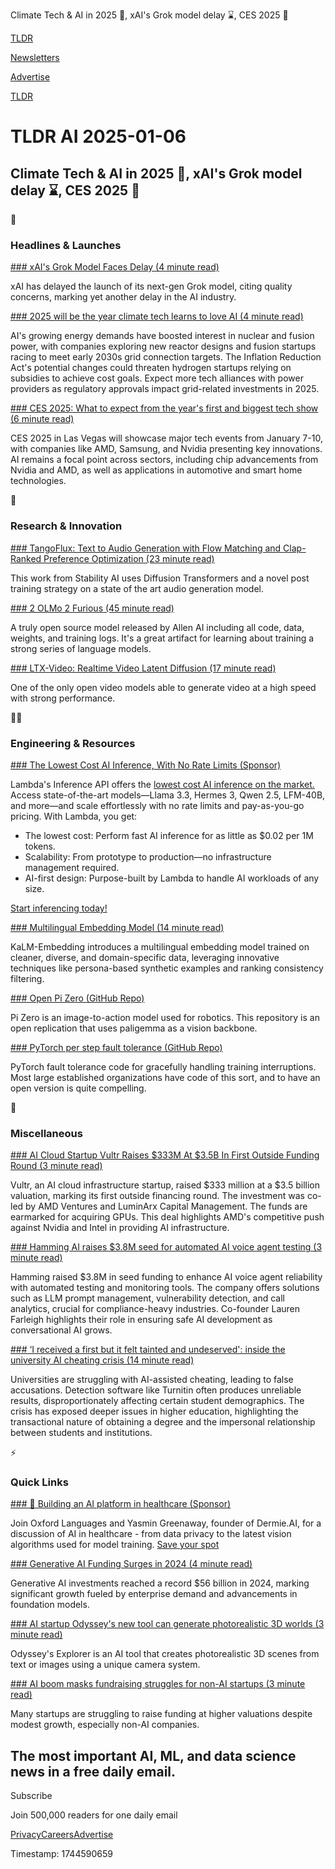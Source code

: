 Climate Tech & AI in 2025 🤝, xAI's Grok model delay ⌛, CES 2025 🤖

[TLDR](/)

[Newsletters](/newsletters)

[Advertise](https://advertise.tldr.tech/)

[TLDR](/)

# TLDR AI 2025-01-06

## Climate Tech & AI in 2025 🤝, xAI's Grok model delay ⌛, CES 2025 🤖

🚀

### Headlines & Launches

[### xAI's Grok Model Faces Delay (4 minute read)](https://techcrunch.com/2025/01/02/xais-next-gen-grok-model-didnt-arrive-on-time-adding-to-a-trend/?utm_source=tldrai)

xAI has delayed the launch of its next-gen Grok model, citing quality concerns, marking yet another delay in the AI industry.

[### 2025 will be the year climate tech learns to love AI (4 minute read)](https://techcrunch.com/2025/01/02/2025-will-be-the-year-climate-tech-learns-to-love-ai/?utm_source=tldrai)

AI's growing energy demands have boosted interest in nuclear and fusion power, with companies exploring new reactor designs and fusion startups racing to meet early 2030s grid connection targets. The Inflation Reduction Act's potential changes could threaten hydrogen startups relying on subsidies to achieve cost goals. Expect more tech alliances with power providers as regulatory approvals impact grid-related investments in 2025.

[### CES 2025: What to expect from the year's first and biggest tech show (6 minute read)](https://techcrunch.com/2025/01/02/ces-2025-what-to-expect-from-the-years-first-and-biggest-tech-show/?utm_source=tldrai)

CES 2025 in Las Vegas will showcase major tech events from January 7-10, with companies like AMD, Samsung, and Nvidia presenting key innovations. AI remains a focal point across sectors, including chip advancements from Nvidia and AMD, as well as applications in automotive and smart home technologies.

🧠

### Research & Innovation

[### TangoFlux: Text to Audio Generation with Flow Matching and Clap-Ranked Preference Optimization (23 minute read)](https://tangoflux.github.io/?utm_source=tldrai)

This work from Stability AI uses Diffusion Transformers and a novel post training strategy on a state of the art audio generation model.

[### 2 OLMo 2 Furious (45 minute read)](https://arxiv.org/abs/2501.00656?utm_source=tldrai)

A truly open source model released by Allen AI including all code, data, weights, and training logs. It's a great artifact for learning about training a strong series of language models.

[### LTX-Video: Realtime Video Latent Diffusion (17 minute read)](https://arxiv.org/abs/2501.00103?utm_source=tldrai)

One of the only open video models able to generate video at a high speed with strong performance.

👨‍💻

### Engineering & Resources

[### The Lowest Cost AI Inference, With No Rate Limits (Sponsor)](https://lambdalabs.com/inference?utm_source=tldr&amp;utm_medium=newsletter&amp;utm_campaign=2024-12-inference&amp;utm_content=ad-4)

Lambda's Inference API offers the [lowest cost AI inference on the market.](https://lambdalabs.com/inference?utm_source=tldr&utm_medium=newsletter&utm_campaign=2024-12-inference&utm_content=ad-4) Access state-of-the-art models—Llama 3.3, Hermes 3, Qwen 2.5, LFM-40B, and more—and scale effortlessly with no rate limits and pay-as-you-go pricing. With Lambda, you get:

* The lowest cost: Perform fast AI inference for as little as $0.02 per 1M tokens.
* Scalability: From prototype to production—no infrastructure management required.
* AI-first design: Purpose-built by Lambda to handle AI workloads of any size.

[Start inferencing today!](https://lambdalabs.com/inference?utm_source=tldr&utm_medium=newsletter&utm_campaign=2024-12-inference&utm_content=ad-4)

[### Multilingual Embedding Model (14 minute read)](https://arxiv.org/abs/2501.01028v1?utm_source=tldrai)

KaLM-Embedding introduces a multilingual embedding model trained on cleaner, diverse, and domain-specific data, leveraging innovative techniques like persona-based synthetic examples and ranking consistency filtering.

[### Open Pi Zero (GitHub Repo)](https://github.com/allenzren/open-pi-zero?utm_source=tldrai)

Pi Zero is an image-to-action model used for robotics. This repository is an open replication that uses paligemma as a vision backbone.

[### PyTorch per step fault tolerance (GitHub Repo)](https://github.com/pytorch-labs/torchft?utm_source=tldrai)

PyTorch fault tolerance code for gracefully handling training interruptions. Most large established organizations have code of this sort, and to have an open version is quite compelling.

🎁

### Miscellaneous

[### AI Cloud Startup Vultr Raises $333M At $3.5B In First Outside Funding Round (3 minute read)](https://news.crunchbase.com/cloud/ai-cloud-startup-unicorn-vultr-amd-luminarx/?utm_source=tldrai)

Vultr, an AI cloud infrastructure startup, raised $333 million at a $3.5 billion valuation, marking its first outside financing round. The investment was co-led by AMD Ventures and LuminArx Capital Management. The funds are earmarked for acquiring GPUs. This deal highlights AMD's competitive push against Nvidia and Intel in providing AI infrastructure.

[### Hamming AI raises $3.8M seed for automated AI voice agent testing (3 minute read)](https://hamming.ai/blog/hamming-ai-seed-funding-to-make-voice-agents-more-reliable?utm_source=tldrai)

Hamming raised $3.8M in seed funding to enhance AI voice agent reliability with automated testing and monitoring tools. The company offers solutions such as LLM prompt management, vulnerability detection, and call analytics, crucial for compliance-heavy industries. Co-founder Lauren Farleigh highlights their role in ensuring safe AI development as conversational AI grows.

[### ‘I received a first but it felt tainted and undeserved': inside the university AI cheating crisis (14 minute read)](https://www.theguardian.com/technology/2024/dec/15/i-received-a-first-but-it-felt-tainted-and-undeserved-inside-the-university-ai-cheating-crisis?utm_source=tldrai)

Universities are struggling with AI-assisted cheating, leading to false accusations. Detection software like Turnitin often produces unreliable results, disproportionately affecting certain student demographics. The crisis has exposed deeper issues in higher education, highlighting the transactional nature of obtaining a degree and the impersonal relationship between students and institutions.

⚡️

### Quick Links

[### 🩻 Building an AI platform in healthcare (Sponsor)](https://events.oup.com/oup-academic-marketing/The-Role-of-AI-in-Healthcare-The-Dermie-ai-Story?utm_bmcr_source=TLDR-AI-Newsletter-02-06012025&amp;utm_source=tldrai)

Join Oxford Languages and Yasmin Greenaway, founder of Dermie.AI, for a discussion of AI in healthcare - from data privacy to the latest vision algorithms used for model training. [Save your spot](https://events.oup.com/oup-academic-marketing/The-Role-of-AI-in-Healthcare-The-Dermie-ai-Story?utm_bmcr_source=TLDR-AI-Newsletter-02-06012025)

[### Generative AI Funding Surges in 2024 (4 minute read)](https://opentools.ai/news/generative-ai-funding-surges-with-dollar56-billion-in-2024?utm_source=tldrai)

Generative AI investments reached a record $56 billion in 2024, marking significant growth fueled by enterprise demand and advancements in foundation models.

[### AI startup Odyssey's new tool can generate photorealistic 3D worlds (3 minute read)](https://techcrunch.com/2024/12/18/ai-startup-odyssees-new-tool-can-generate-photorealistic-3d-worlds/?utm_source=tldrai)

Odyssey's Explorer is an AI tool that creates photorealistic 3D scenes from text or images using a unique camera system.

[### AI boom masks fundraising struggles for non-AI startups (3 minute read)](https://techcrunch.com/2024/12/17/ai-boom-masks-fundraising-struggles-for-non-ai-startups/?utm_source=tldrai)

Many startups are struggling to raise funding at higher valuations despite modest growth, especially non-AI companies.

## The most important AI, ML, and data science news in a free daily email.

Subscribe

Join 500,000 readers for one daily email

[Privacy](/privacy)[Careers](https://jobs.ashbyhq.com/tldr.tech)[Advertise](/ai/advertise)

Timestamp: 1744590659